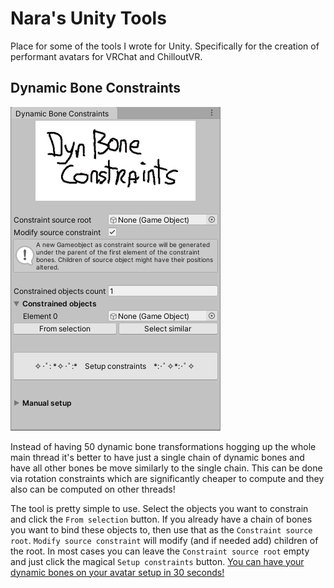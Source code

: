 # Nara's Unity Tools

Place for some of the tools I wrote for Unity.
Specifically for the creation of performant avatars for VRChat and ChilloutVR.

## Dynamic Bone Constraints

![Screenshot of DBC](media/screenshot.png)

Instead of having 50 dynamic bone transformations hogging up the whole main thread it's better to have just a single chain of dynamic bones and have all other bones be move similarly to the single chain.
This can be done via rotation constraints which are significantly cheaper to compute and they also can be computed on other threads!

The tool is pretty simple to use. Select the objects you want to constrain and click the `From selection` button.
If you already have a chain of bones you want to bind these objects to, then use that as the `Constraint source root`.
`Modify source constraint` will modify (and if needed add) children of the root.
In most cases you can leave the `Constraint source root` empty and just click the magical `Setup constraints` button. [You can have your dynamic bones on your avatar setup in 30 seconds!](https://youtu.be/byvG2FgJEhU)

